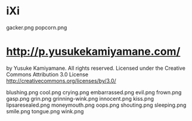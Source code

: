 # iXi #

gacker.png
popcorn.png

# http://p.yusukekamiyamane.com/ #

by Yusuke Kamiyamane. All rights reserved. Licensed under the Creative Commons Attribution 3.0 License <http://creativecommons.org/licenses/by/3.0/>

blushing.pngcool.pngcrying.pngembarrassed.pngevil.pngfrown.pnggasp.pnggrin.pnggrinning-wink.pnginnocent.pngkiss.pnglipsaresealed.pngmoneymouth.pngoops.pngshouting.pngsleeping.pngsmile.pngtongue.pngwink.png